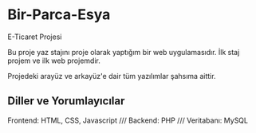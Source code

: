 # Bir-Parca-Esya
E-Ticaret Projesi

Bu proje yaz stajını proje olarak yaptığım bir web uygulamasıdır. İlk staj projem ve ilk web projemdir.

Projedeki arayüz ve arkayüz'e dair tüm yazılımlar şahsıma aittir.

Diller ve Yorumlayıcılar
---------------------------------
Frontend: HTML, CSS, Javascript ///
Backend: PHP ///
Veritabanı: MySQL
